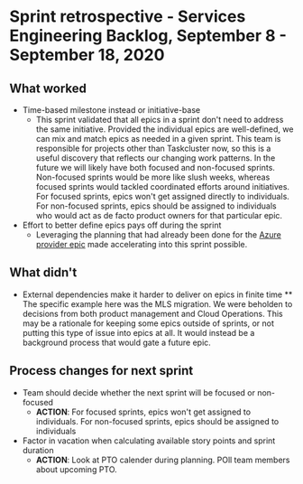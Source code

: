 # Sprint retrospective - Services Engineering Backlog, September 8 - September 18, 2020

## What worked
* Time-based milestone instead or initiative-base
  * This sprint validated that all epics in a sprint don't need to address the same initiative. Provided the individual epics are well-defined, we can mix and match epics as needed in a given sprint. This team is responsible for projects other than Taskcluster now, so this is a useful discovery that reflects our changing work patterns. In the future we will likely have both focused and non-focused sprints. Non-focused sprints would be more like slush weeks, whereas focused sprints would tackled coordinated efforts around initiatives. For focused sprints, epics won't get assigned directly to individuals. For non-focused sprints, epics should be assigned to individuals who would act as de facto product owners for that particular epic.
* Effort to better define epics pays off during the sprint
  * Leveraging the planning that had already been done for the [Azure provider epic](/taskcluster/scrum/issues/14) made accelerating into this sprint possible.
 

## What didn't
* External dependencies make it harder to deliver on epics in finite time
** The specific example here was the MLS migration. We were beholden to decisions from both product management and Cloud Operations. This may be a rationale for keeping some epics outside of sprints, or not putting this type of issue into epics at all. It would instead be a background process that would gate a future epic.


## Process changes for next sprint
* Team should decide whether the next sprint will be focused or non-focused
  * **ACTION**: For focused sprints, epics won't get assigned to individuals. For non-focused sprints, epics should be assigned to individuals
* Factor in vacation when calculating available story points and sprint duration 
  * **ACTION**: Look at PTO calender during planning. POll team members about upcoming PTO.

